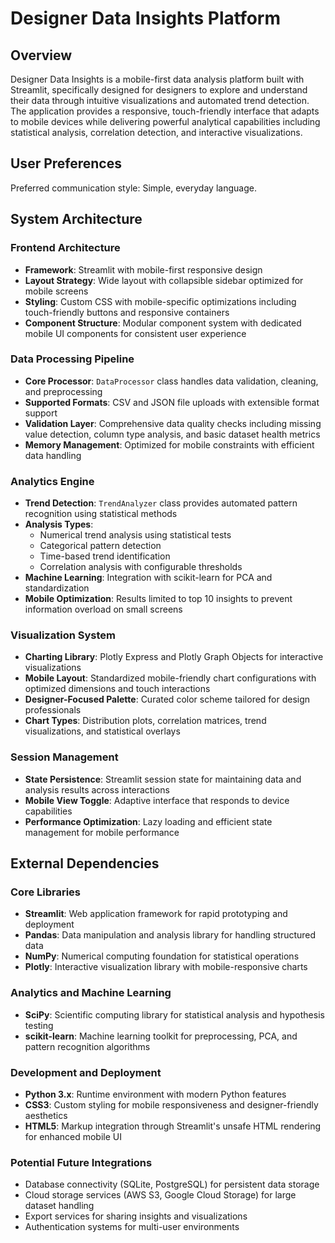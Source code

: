 # Designer Data Insights Platform

## Overview

Designer Data Insights is a mobile-first data analysis platform built with Streamlit, specifically designed for designers to explore and understand their data through intuitive visualizations and automated trend detection. The application provides a responsive, touch-friendly interface that adapts to mobile devices while delivering powerful analytical capabilities including statistical analysis, correlation detection, and interactive visualizations.

## User Preferences

Preferred communication style: Simple, everyday language.

## System Architecture

### Frontend Architecture
- **Framework**: Streamlit with mobile-first responsive design
- **Layout Strategy**: Wide layout with collapsible sidebar optimized for mobile screens
- **Styling**: Custom CSS with mobile-specific optimizations including touch-friendly buttons and responsive containers
- **Component Structure**: Modular component system with dedicated mobile UI components for consistent user experience

### Data Processing Pipeline
- **Core Processor**: `DataProcessor` class handles data validation, cleaning, and preprocessing
- **Supported Formats**: CSV and JSON file uploads with extensible format support
- **Validation Layer**: Comprehensive data quality checks including missing value detection, column type analysis, and basic dataset health metrics
- **Memory Management**: Optimized for mobile constraints with efficient data handling

### Analytics Engine
- **Trend Detection**: `TrendAnalyzer` class provides automated pattern recognition using statistical methods
- **Analysis Types**: 
  - Numerical trend analysis using statistical tests
  - Categorical pattern detection
  - Time-based trend identification
  - Correlation analysis with configurable thresholds
- **Machine Learning**: Integration with scikit-learn for PCA and standardization
- **Mobile Optimization**: Results limited to top 10 insights to prevent information overload on small screens

### Visualization System
- **Charting Library**: Plotly Express and Plotly Graph Objects for interactive visualizations
- **Mobile Layout**: Standardized mobile-friendly chart configurations with optimized dimensions and touch interactions
- **Designer-Focused Palette**: Curated color scheme tailored for design professionals
- **Chart Types**: Distribution plots, correlation matrices, trend visualizations, and statistical overlays

### Session Management
- **State Persistence**: Streamlit session state for maintaining data and analysis results across interactions
- **Mobile View Toggle**: Adaptive interface that responds to device capabilities
- **Performance Optimization**: Lazy loading and efficient state management for mobile performance

## External Dependencies

### Core Libraries
- **Streamlit**: Web application framework for rapid prototyping and deployment
- **Pandas**: Data manipulation and analysis library for handling structured data
- **NumPy**: Numerical computing foundation for statistical operations
- **Plotly**: Interactive visualization library with mobile-responsive charts

### Analytics and Machine Learning
- **SciPy**: Scientific computing library for statistical analysis and hypothesis testing
- **scikit-learn**: Machine learning toolkit for preprocessing, PCA, and pattern recognition algorithms

### Development and Deployment
- **Python 3.x**: Runtime environment with modern Python features
- **CSS3**: Custom styling for mobile responsiveness and designer-friendly aesthetics
- **HTML5**: Markup integration through Streamlit's unsafe HTML rendering for enhanced mobile UI

### Potential Future Integrations
- Database connectivity (SQLite, PostgreSQL) for persistent data storage
- Cloud storage services (AWS S3, Google Cloud Storage) for large dataset handling
- Export services for sharing insights and visualizations
- Authentication systems for multi-user environments